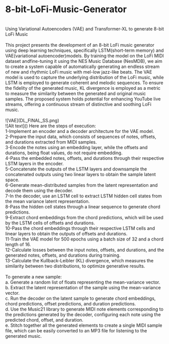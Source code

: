# 8-bit-LoFi-Music-Generator <br>
<br>
Using Variational Autoencoders (VAE) and Transformer-XL to generate 8-bit LoFi Music<br>
<br>
This project presents the development of an 8-bit LoFi music generator using deep learning techniques, specifically LSTM(short-term memory) and VAE(variational autoencoder)models. By training the model on the LoFi MIDI dataset andfine-tuning it using the NES Music Database (NesMDB), we aim to create a system capable of automatically generating an endless stream of new and rhythmic LoFi music with mel-low jazz-like beats. The VAE model is used to capture the underlying distribution of the LoFi music, while LSTM is employed to generate coherent and melodic sequences. To ensure the fidelity of the generated music, KL divergence is employed as a metric to measure the similarity between the generated and original music samples. The proposed system holds potential for enhancing YouTube live streams, offering a continuous stream of distinctive and soothing LoFi music.<br>
<br>
![VAE](DL_FINAL_SS.png) <br>
![Alt text]()
Here are the steps of execution:<br>
1-Implement an encoder and a decoder architecture for the VAE model.<br>
2-Prepare the input data, which consists of sequences of notes, offsets, and durations extracted from MIDI samples.<br>
3-Encode the notes using an embedding layer, while the offsets and durations, being float values, do not require embedding.<br>
4-Pass the embedded notes, offsets, and durations through their respective LSTM layers in the encoder.<br>
5-Concatenate the outputs of the LSTM layers and downsample the concatenated outputs using two linear layers to obtain the sample latent space.<br>
6-Generate mean-distributed samples from the latent representation and decode them using the decoder.<br>
7-In the decoder, use an LSTM cell to extract LSTM hidden cell states from the mean variance latent representation.<br>
8-Pass the hidden cell states through a linear sequence to generate chord predictions.<br>
9-Extract chord embeddings from the chord predictions, which will be used by the LSTM cells of offsets and durations.<br>
10-Pass the chord embeddings through their respective LSTM cells and linear layers to obtain the outputs of offsets and durations.<br>
11-Train the VAE model for 500 epochs using a batch size of 32 and a chord length of 16.<br>
12-Calculate losses between the input notes, offsets, and durations, and the generated notes, offsets, and durations during training.<br>
13-Calculate the Kullback-Leibler (KL) divergence, which measures the similarity between two distributions, to optimize generative results.<br>
<br>
To generate a new sample:<br>
a. Generate a random list of floats representing the mean-variance vector.<br>
b. Extract the latent representation of the sample using the mean-variance vector.<br>
c. Run the decoder on the latent sample to generate chord embeddings, chord predictions, offset predictions, and duration predictions.<br>
d. Use the Music21 library to generate MIDI note elements corresponding to the predictions generated by the decoder, configuring each note using the predicted chord, offset, and duration.<br>
e. Stitch together all the generated elements to create a single MIDI sample file, which can be easily converted to an MP3 file for listening to the generated music.<br>

